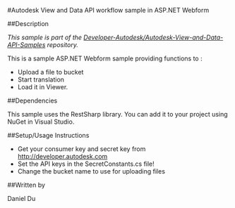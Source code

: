 #Autodesk View and Data API workflow sample in ASP.NET Webform 


##Description

*This sample is part of the [Developer-Autodesk/Autodesk-View-and-Data-API-Samples](https://github.com/Developer-Autodesk/autodesk-view-and-data-api-samples) repository.*

This is a sample ASP.NET Webform sample providing functions to :

* Upload a file to bucket
* Start translation
* Load it in Viewer. 

##Dependencies

This sample uses the RestSharp library. You can add it to your project using NuGet in Visual Studio.

##Setup/Usage Instructions

* Get your consumer key and secret key from http://developer.autodesk.com
* Set the API keys in the SecretConstants.cs file!
* Change the bucket name to use for uploading files


##Written by 

Daniel Du





    
